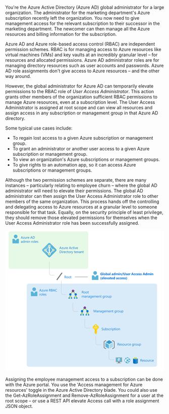 You're the Azure Active Directory (Azure AD) global administrator for a large organization. The administrator for the marketing department's Azure subscription recently left the organization. You now need to give management access for the relevant subscription to their successor in the marketing department. The newcomer can then manage all the Azure resources and billing information for the subscription.

Azure AD and Azure role-based access control (RBAC) are independent permission schemes. RBAC is for managing access to Azure resources like virtual machines (VMs) and key vaults at an incredibly granular level – for resources and allocated permissions. Azure AD administrator roles are for managing directory resources such as user accounts and passwords. Azure AD role assignments don't give access to Azure resources – and the other way around.

However, the global administrator for Azure AD can temporarily elevate permissions to the RBAC role of *User Access Administrator*. This action grants other members of the organization sufficient RBAC permissions to manage Azure resources, even at a subscription level. The User Access Administrator is assigned at root scope and can view all resources and assign access in any subscription or management group in that Azure AD directory.

Some typical use cases include:

- To regain lost access to a given Azure subscription or management group.
- To grant an administrator or another user access to a given Azure subscription or management group.
- To view an organization's Azure subscriptions or management groups.
- To give rights to an automation app, so it can access Azure subscriptions or management groups.

Although the two permission schemes are separate, there are many instances – particularly relating to employee churn – where the global AD administrator will need to elevate their permissions. The global AD administrator can then assign the User Access Administrator role to other members of the same organization. This process hands off the controlling and delegating access to Azure resources at a granular level to someone responsible for that task. Equally, on the security principle of least privilege, they should remove those elevated permissions for themselves when the User Access Administrator role has been successfully assigned.

   ![User Access Admin Elevated Privilege](../media/2-elevate-access.png)

Assigning the employee management access to a subscription can be done with the Azure portal. You use the 'Access management for Azure resources' toggle in the Azure Active Directory blade. You could also use the Get-AzRoleAssignment and Remove-AzRoleAssignment for a user at the root scope – or use a REST API elevate Access call with a role assignment JSON object.